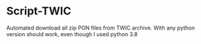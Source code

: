 # Script-TWIC

Automated download all zip PGN files from TWIC archive. With any python version should work, even though I used python 3.8
